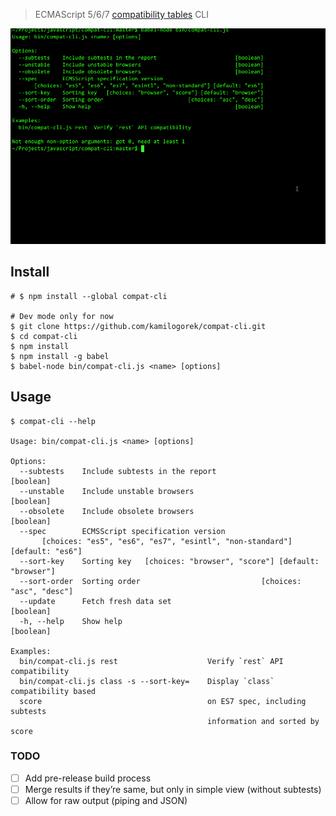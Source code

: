 > ECMAScript 5/6/7 [compatibility tables](https://github.com/kangax/compat-table) CLI

![](https://github.com/kamilogorek/compat-cli/blob/master/demo.gif)

## Install

```shell
# $ npm install --global compat-cli

# Dev mode only for now
$ git clone https://github.com/kamilogorek/compat-cli.git
$ cd compat-cli
$ npm install
$ npm install -g babel
$ babel-node bin/compat-cli.js <name> [options]
```

## Usage

```
$ compat-cli --help

Usage: bin/compat-cli.js <name> [options]

Options:
  --subtests    Include subtests in the report                         [boolean]
  --unstable    Include unstable browsers                              [boolean]
  --obsolete    Include obsolete browsers                              [boolean]
  --spec        ECMSScript specification version
       [choices: "es5", "es6", "es7", "esintl", "non-standard"] [default: "es6"]
  --sort-key    Sorting key   [choices: "browser", "score"] [default: "browser"]
  --sort-order  Sorting order                           [choices: "asc", "desc"]
  --update      Fetch fresh data set                                   [boolean]
  -h, --help    Show help                                              [boolean]

Examples:
  bin/compat-cli.js rest                    Verify `rest` API compatibility
  bin/compat-cli.js class -s --sort-key=    Display `class` compatibility based
  score                                     on ES7 spec, including subtests
                                            information and sorted by score
```

### TODO

- [ ] Add pre-release build process
- [ ] Merge results if they’re same, but only in simple view (without subtests)
- [ ] Allow for raw output (piping and JSON)
